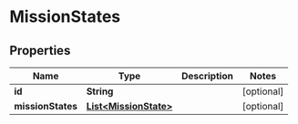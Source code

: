 

# MissionStates



## Properties

| Name | Type | Description | Notes |
|------------ | ------------- | ------------- | -------------|
|**id** | **String** |  |  [optional] |
|**missionStates** | [**List&lt;MissionState&gt;**](MissionState.md) |  |  [optional] |



